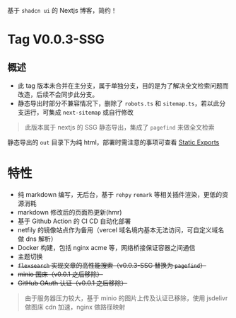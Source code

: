 基于 `shadcn ui` 的 Nextjs 博客，简约！

# Tag V0.0.3-SSG

## 概述

- 此 tag 版本未合并在主分支，属于单独分支，目的是为了解决全文检索问题而改造，后续不会同步此分支。
- 静态导出时部分不兼容情况下，删除了 `robots.ts` 和 `sitemap.ts`，若以此分支运行，可集成 `next-sitemap` 或自行修改

> 此版本属于 nextjs 的 SSG 静态导出，集成了 `pagefind` 来做全文检索

静态导出的 `out` 目录下为纯 html，部署时需注意的事项可查看 [Static Exports](https://nextjs.org/docs/app/building-your-application/deploying/static-exports#deploying)

# 特性

- 纯 markdown 编写，无后台，基于 `rehpy` `remark` 等相关插件渲染，更低的资源消耗
- markdown 修改后的页面热更新(hmr)
- 基于 Github Action 的 CI CD 自动化部署
- netfily 的镜像站点作为备用（vercel 域名境内基本无法访问，可自定义域名做 dns 解析）
- Docker 构建，包括 nginx acme 等，网络桥接保证容器之间通信
- 主题切换
- ~~`flexsearch` 实现文章的高性能搜索（v0.0.3-SSG 替换为 `pagefind`）~~
- ~~minio 图床（v0.0.1 之后移除）~~
- ~~GitHub OAuth 认证（v0.0.1 之后移除）~~

> 由于服务器压力较大，基于 minio 的图片上传及认证已移除，使用 jsdelivr 做图床 cdn 加速，nginx 做路径映射
